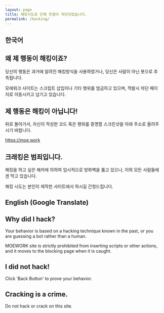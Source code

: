 ```yaml
---
layout: page
title: 해킹시도로 인해 연결이 차단되었습니다.
permalink: /hacking/
---
```


## 한국어

왜 제 행동이 해킹이죠?
---
당신의 행동은 과거에 알려진 해킹방식을 사용하였거나, 당신은 사람이 아닌 봇으로 추측됩니다.

모에워크 사이트는 스크립트 삽입이나 기타 행위를 엄금하고 있으며, 적발시 차단 페이지로 이동시키고 넘기고 있습니다.

제 행동은 해킹이 아닙니다!
---
뒤로 돌아가서, 자신이 작성한 코드 혹은 행위를 증명할 스크린샷을 아래 주소로 올려주시기 바랍니다.

<https://moe.work>

크래킹은 범죄입니다.
---
해킹을 하고 싶은 해커에 의하여 임시적으로 방화벽을 뚫고 있으나, 이외 모든 사람들에겐 막고 있습니다.

해킹 시도는 본인이 제작한 사이트에서 하시길 간청드립니다.

## English (Google Translate)

Why did I hack?
---
Your behavior is based on a hacking technique known in the past, or you are guessing a bot rather than a human.

MOEWORK site is strictly prohibited from inserting scripts or other actions, and it moves to the blocking page when it is caught.

I did not hack!
---
Click 'Back Button' to prove your behavior.

Cracking is a crime.
---
Do not hack or crack on this site.
